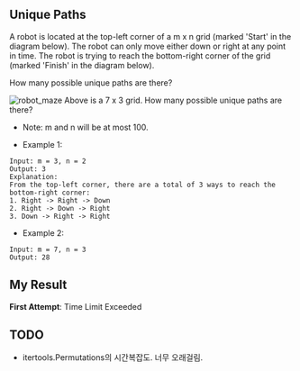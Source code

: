 ## Unique Paths

A robot is located at the top-left corner of a m x n grid (marked 'Start' in the diagram below).
The robot can only move either down or right at any point in time. The robot is trying to reach the bottom-right corner of the grid (marked 'Finish' in the diagram below).

How many possible unique paths are there?

![robot_maze](https://user-images.githubusercontent.com/44221590/68070205-c69fa980-fdae-11e9-996c-ff736d7c49e6.png)
Above is a 7 x 3 grid. How many possible unique paths are there?

- Note: 
m and n will be at most 100.

- Example 1:

```
Input: m = 3, n = 2
Output: 3
Explanation:
From the top-left corner, there are a total of 3 ways to reach the bottom-right corner:
1. Right -> Right -> Down
2. Right -> Down -> Right
3. Down -> Right -> Right
```

- Example 2:

```
Input: m = 7, n = 3
Output: 28
```

## My Result

**First Attempt**: Time Limit Exceeded

## TODO

- itertools.Permutations의 시간복잡도. 너무 오래걸림.
